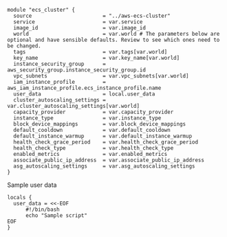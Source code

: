

    module "ecs_cluster" {
      source                       = "../aws-ecs-cluster"
      service                      = var.service
      image_id                     = var.image_id
      world                        = var.world # The parameters below are optional and have sensible defaults. Review to see which ones need to be changed. 
      tags                         = var.tags[var.world]
      key_name                     = var.key_name[var.world]
      instance_security_group      = aws_security_group.instance_security_group.id
      vpc_subnets                  = var.vpc_subnets[var.world]
      iam_instance_profile         = aws_iam_instance_profile.ecs_instance_profile.name
      user_data                    = local.user_data
      cluster_autoscaling_settings = var.cluster_autoscaling_settings[var.world]
      capacity_provider            = var.capacity_provider
      instance_type                = var.instance_type
      block_device_mappings        = var.block_device_mappings
      default_cooldown             = var.default_cooldown
      default_instance_warmup      = var.default_instance_warmup
      health_check_grace_period    = var.health_check_grace_period
      health_check_type            = var.health_check_type
      enabled_metrics              = var.enabled_metrics
      associate_public_ip_address  = var.associate_public_ip_address
      asg_autoscaling_settings     = var.asg_autoscaling_settings
    }



Sample user data

    locals {
      user_data = <<-EOF
          #!/bin/bash
          echo "Sample script"
    EOF
    }
